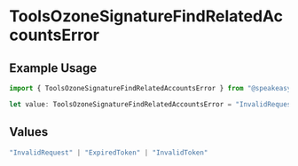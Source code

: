 # ToolsOzoneSignatureFindRelatedAccountsError

## Example Usage

```typescript
import { ToolsOzoneSignatureFindRelatedAccountsError } from "@speakeasy-sdks/bluesky/models/errors";

let value: ToolsOzoneSignatureFindRelatedAccountsError = "InvalidRequest";
```

## Values

```typescript
"InvalidRequest" | "ExpiredToken" | "InvalidToken"
```